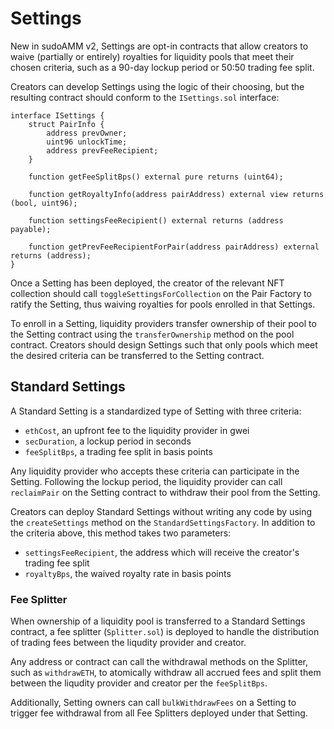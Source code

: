 # Settings

New in sudoAMM v2, Settings are opt-in contracts that allow creators to waive (partially or entirely) royalties for liquidity pools that meet their chosen criteria, such as a 90-day lockup period or 50:50 trading fee split.

Creators can develop Settings using the logic of their choosing, but the resulting contract should conform to the `ISettings.sol` interface:

``` sol
interface ISettings {
    struct PairInfo {
        address prevOwner;
        uint96 unlockTime;
        address prevFeeRecipient;
    }

    function getFeeSplitBps() external pure returns (uint64);

    function getRoyaltyInfo(address pairAddress) external view returns (bool, uint96);

    function settingsFeeRecipient() external returns (address payable);

    function getPrevFeeRecipientForPair(address pairAddress) external returns (address);
}

```

Once a Setting has been deployed, the creator of the relevant NFT collection should call `toggleSettingsForCollection` on the Pair Factory to ratify the Setting, thus waiving royalties for pools enrolled in that Settings.

To enroll in a Setting, liquidity providers transfer ownership of their pool to the Setting contract using the `transferOwnership` method on the pool contract. Creators should design Settings such that only pools which meet the desired criteria can be transferred to the Setting contract.

## Standard Settings

A Standard Setting is a standardized type of Setting with three criteria:

* `ethCost`, an upfront fee to the liquidity provider in gwei
* `secDuration`, a lockup period in seconds
* `feeSplitBps`, a trading fee split in basis points

Any liquidity provider who accepts these criteria can participate in the Setting. Following the lockup period, the liquidity provider can call `reclaimPair` on the Setting contract to withdraw their pool from the Setting.

Creators can deploy Standard Settings without writing any code by using the `createSettings` method on the `StandardSettingsFactory`. In addition to the criteria above, this method takes two parameters:

* `settingsFeeRecipient`, the address which will receive the creator's trading fee split
* `royaltyBps`, the waived royalty rate in basis points

### Fee Splitter

When ownership of a liquidity pool is transferred to a Standard Settings contract, a fee splitter (`Splitter.sol`) is deployed to handle the distribution of trading fees between the liqudity provider and creator.

Any address or contract can call the withdrawal methods on the Splitter, such as `withdrawETH`, to atomically withdraw all accrued fees and split them between the liqudity provider and creator per the `feeSplitBps`.

Additionally, Setting owners can call `bulkWithdrawFees` on a Setting to trigger fee withdrawal from all Fee Splitters deployed under that Setting.
